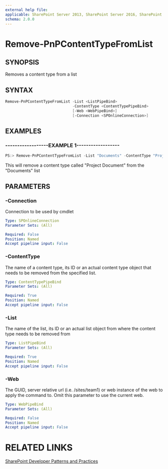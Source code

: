 ```yaml
---
external help file:
applicable: SharePoint Server 2013, SharePoint Server 2016, SharePoint Online
schema: 2.0.0
---
```

# Remove-PnPContentTypeFromList

## SYNOPSIS
Removes a content type from a list

## SYNTAX 

```powershell
Remove-PnPContentTypeFromList -List <ListPipeBind>
                              -ContentType <ContentTypePipeBind>
                              [-Web <WebPipeBind>]
                              [-Connection <SPOnlineConnection>]
```

## EXAMPLES

### ------------------EXAMPLE 1------------------
```powershell
PS:> Remove-PnPContentTypeFromList -List "Documents" -ContentType "Project Document"
```

This will remove a content type called "Project Document" from the "Documents" list

## PARAMETERS

### -Connection
Connection to be used by cmdlet

```yaml
Type: SPOnlineConnection
Parameter Sets: (All)

Required: False
Position: Named
Accept pipeline input: False
```

### -ContentType
The name of a content type, its ID or an actual content type object that needs to be removed from the specified list.

```yaml
Type: ContentTypePipeBind
Parameter Sets: (All)

Required: True
Position: Named
Accept pipeline input: False
```

### -List
The name of the list, its ID or an actual list object from where the content type needs to be removed from

```yaml
Type: ListPipeBind
Parameter Sets: (All)

Required: True
Position: Named
Accept pipeline input: False
```

### -Web
The GUID, server relative url (i.e. /sites/team1) or web instance of the web to apply the command to. Omit this parameter to use the current web.

```yaml
Type: WebPipeBind
Parameter Sets: (All)

Required: False
Position: Named
Accept pipeline input: False
```

# RELATED LINKS

[SharePoint Developer Patterns and Practices](http://aka.ms/sppnp)